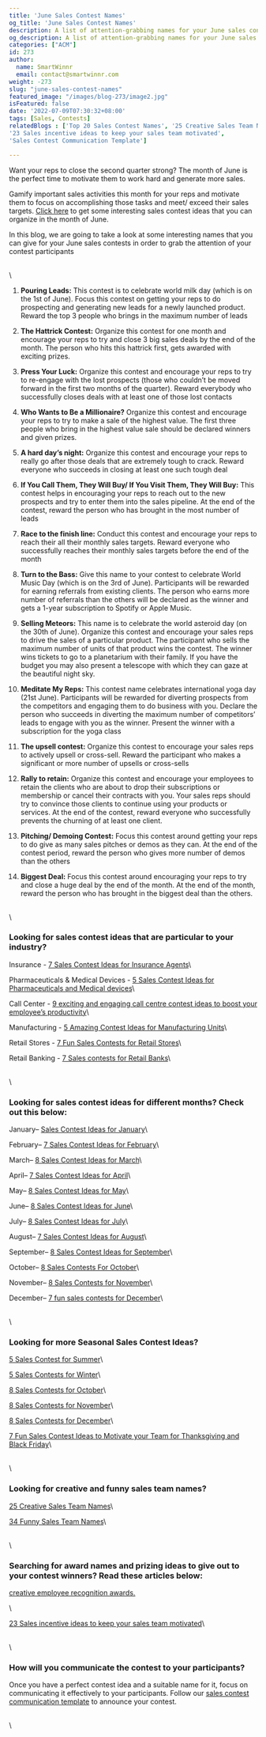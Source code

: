 ```yaml
---
title: 'June Sales Contest Names'
og_title: 'June Sales Contest Names'
description: A list of attention-grabbing names for your June sales contests 
og_description: A list of attention-grabbing names for your June sales contests 
categories: ["ACM"]
id: 273
author:
  name: SmartWinnr
  email: contact@smartwinnr.com
weight: -273
slug: "june-sales-contest-names"
featured_image: "/images/blog-273/image2.jpg"
isFeatured: false
date: '2022-07-09T07:30:32+08:00'
tags: [Sales, Contests]
relatedBlogs : ['Top 20 Sales Contest Names', '25 Creative Sales Team Names', 
'23 Sales incentive ideas to keep your sales team motivated', 
'Sales Contest Communication Template']

---
```


Want your reps to close the second quarter strong? The month of June is the perfect time to motivate them to work hard and generate more sales. 

Gamify important sales activities this month for your reps and motivate them to focus on accomplishing those tasks and meet/ exceed their sales targets. [Click here](https://www.smartwinnr.com/post/8-sales-contest-ideas-for-june/) to get some interesting sales contest ideas that you can organize in the month of June.

In this blog, we are going to take a look at some interesting names that you can give for your June sales contests in order to grab the attention of your contest participants

\
\

1. **Pouring Leads:** This contest is to celebrate world milk day (which is on the 1st of June). Focus this contest on getting your reps to do prospecting and generating new leads for a newly launched product. Reward the top 3 people who brings in the maximum number of leads

2. **The Hattrick Contest:** Organize this contest for one month and encourage your reps to try and close 3 big sales deals by the end of the month. The person who hits this hattrick first, gets awarded with exciting prizes.

3. **Press Your Luck:** Organize this contest and encourage your reps to try to re-engage with the lost prospects (those who couldn’t be moved forward in the first two months of the quarter). Reward everybody who successfully closes deals with at least one of those lost contacts 

4. **Who Wants to Be a Millionaire?** Organize this contest and encourage your reps to try to make a sale of the highest value. The first three people who bring in the highest value sale should be declared winners and given prizes.

5. **A hard day’s night:** Organize this contest and encourage your reps to really go after those deals that are extremely tough to crack. Reward everyone who succeeds in closing at least one such tough deal

6. **If You Call Them, They Will Buy/ If You Visit Them, They Will Buy:** This contest helps in encouraging your reps to reach out to the new prospects and try to enter them into the sales pipeline. At the end of the contest, reward the person who has brought in the most number of leads

7. **Race to the finish line:** Conduct this contest and encourage your reps to reach their all their monthly sales targets. Reward everyone who successfully reaches their monthly sales targets before the end of the month

8. **Turn to the Bass:** Give this name to your contest to celebrate World Music Day (which is on the 3rd of June). Participants will be rewarded for earning referrals from existing clients. The person who earns more number of referrals than the others will be declared as the winner and gets a 1-year subscription to Spotify or Apple Music. 

9. **Selling Meteors:** This name is to celebrate the world asteroid day (on the 30th of June). Organize this contest and encourage your sales reps to drive the sales of a particular product. The participant who sells the maximum number of units of that product wins the contest. The winner wins tickets to go to a planetarium with their family. If you have the budget you may also present a telescope with which they can gaze at the beautiful night sky.

10. **Meditate My Reps:**  This contest name celebrates international yoga day (21st June). Participants will be rewarded for diverting prospects from the competitors and engaging them to do business with you. Declare the person who succeeds in diverting the maximum number of competitors’ leads to engage with you as the winner. Present the winner with a subscription for the yoga class

11. **The upsell contest:** Organize this contest to encourage your sales reps to actively upsell or cross-sell. Reward the participant who makes a significant or more number of upsells or cross-sells

12. **Rally to retain:** Organize this contest and encourage your employees to retain the clients who are about to drop their subscriptions or membership or cancel their contracts with you. Your sales reps should try to convince those clients to continue using your products or services. At the end of the contest, reward everyone who successfully prevents the churning of at least one client.

13. **Pitching/ Demoing Contest:** Focus this contest around getting your reps to do give as many sales pitches or demos as they can. At the end of the contest period, reward the person who gives more number of demos than the others

14. **Biggest Deal:** Focus this contest around encouraging your reps to try and close a huge deal by the end of the month. At the end of the month, reward the person who has brought in the biggest deal than the others.

\
\

### Looking for sales contest ideas that are particular to your industry?

Insurance - [7 Sales Contest Ideas for Insurance Agents](https://www.smartwinnr.com/post/sales-contests-for-the-insurance-agents/)\

Pharmaceuticals & Medical Devices - [5 Sales Contest Ideas for Pharmaceuticals and Medical devices](https://www.smartwinnr.com/post/5-sales-contests-for-pharma-and-medical-device-companies/)\

Call Center - [9 exciting and engaging call centre contest ideas to boost your employee’s productivity](https://www.smartwinnr.com/post/9-exciting-and-engaging-call-center-contest-ideas-to-boost-your-employee-productivity)\

Manufacturing - [5 Amazing Contest Ideas for Manufacturing Units](https://www.smartwinnr.com/post/5-amazing-contest-ideas-for-manufacturing-units/)\

Retail Stores - [7 Fun Sales Contests for Retail Stores](https://www.smartwinnr.com/post/7-fun-sales-contests-for-retail-stores/)\

Retail Banking - [7 Sales contests for Retail Banks](https://www.smartwinnr.com/post/7-sales-contests-for-retail-banks/)\

\
\

### Looking for sales contest ideas for different months? Check out this below:

January– [Sales Contest Ideas for January](https://www.smartwinnr.com/post/7-sales-contest-ideas-for-january/)\

February– [7 Sales Contest Ideas for February](https://www.smartwinnr.com/post/7-sales-contest-ideas-for-february/)\

March– [8 Sales Contest Ideas for March](https://www.smartwinnr.com/post/8-sales-contest-ideas-for-march/)\

April– [7 Sales Contest Ideas for April](https://www.smartwinnr.com/post/7-sales-contest-ideas-for-april/)\

May– [8 Sales Contest Ideas for May](https://www.smartwinnr.com/post/8-sales-contest-ideas-for-may/)\

June– [8 Sales Contest Ideas for June](https://www.smartwinnr.com/post/8-sales-contest-ideas-for-june/)\

July– [8 Sales Contest Ideas for July](https://www.smartwinnr.com/post/8-sales-contest-ideas-for-july-2023/)\

August– [7 Sales Contest Ideas for August](https://www.smartwinnr.com/post/7-sales-contest-ideas-for-august/)\

September– [8 Sales Contest Ideas for September](https://www.smartwinnr.com/post/8-sales-contest-ideas-for-september/)\

October– [8 Sales Contests For October](https://www.smartwinnr.com/post/8-sales-contests-for-october/)\

November– [8 Sales Contests for November](https://www.smartwinnr.com/post/8-sales-contests-for-november/)\

December– [7 fun sales contests for December](https://www.smartwinnr.com/post/7-fun-sales-contests-for-december/)\

\
\

### Looking for more Seasonal Sales Contest Ideas?

[5 Sales Contest for Summer](https://www.smartwinnr.com/post/5-sales-contest-for-summer/)\

[5 Sales Contests for Winter](https://www.smartwinnr.com/post/sales-contests-for-winter/)\

[8 Sales Contests for October](https://www.smartwinnr.com/post/8-sales-contests-for-october/)\

[8 Sales Contests for November](https://www.smartwinnr.com/post/8-sales-contests-for-november/)\

[8 Sales Contests for December](https://www.smartwinnr.com/post/7-fun-sales-contests-for-december/)\

[7 Fun Sales Contest Ideas to Motivate your Team for Thanksgiving and Black Friday](https://www.smartwinnr.com/post/7-fun-sales-contest-ideas-to-motivate-your-team-for-thanksgiving-and-black-friday/)\

\
\

### Looking for creative and funny sales team names?

[25 Creative Sales Team Names](https://www.smartwinnr.com/post/25-creative-sales-team-names/)\

[34 Funny Sales Team Names](https://www.smartwinnr.com/post/funny-sales-team-names/)\

\
\

### Searching for award names and prizing ideas to give out to your contest winners? Read these articles below:

[creative employee recognition awards.](https://www.smartwinnr.com/post/creative-employee-recognition-award-names/)

\

[23 Sales incentive ideas to keep your sales team motivated](https://www.smartwinnr.com/post/sales-incentive-ideas-to-keep-your-sales-team-motivated/)\

\
\

### How will you communicate the contest to your participants?

Once you have a perfect contest idea and a suitable name for it, focus on communicating it effectively to your participants. Follow our [sales contest communication template](https://www.smartwinnr.com/post/sales-contest-communication-template/) to announce your contest.

\
\


